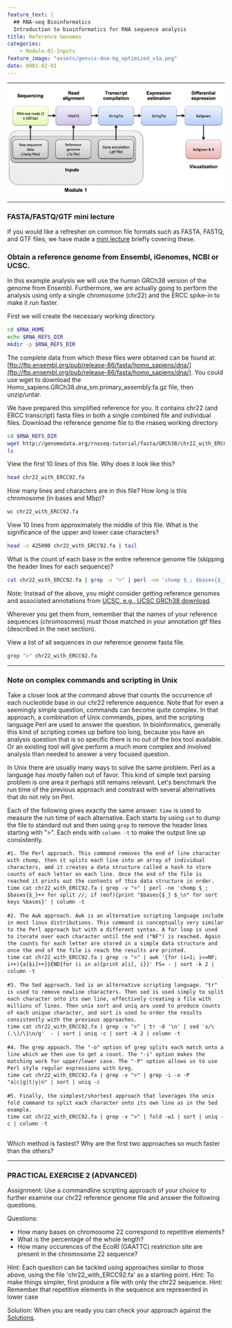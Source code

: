 ```yaml
---
feature_text: |
  ## RNA-seq Bioinformatics
  Introduction to bioinformatics for RNA sequence analysis
title: Reference Genomes
categories:
    - Module-01-Inputs
feature_image: "assets/genvis-dna-bg_optimized_v1a.png"
date: 0001-02-01
---
```


***

![RNA-seq_Flowchart](/assets/module_1/RNA-seq_Flowchart2.png)

***

### FASTA/FASTQ/GTF mini lecture
If you would like a refresher on common file formats such as FASTA, FASTQ, and GTF files, we have made a [mini lecture](https://github.com/griffithlab/rnabio.org/blob/master/assets/lectures/cshl/2022/mini/RNASeq_MiniLecture_01_01_FASTA_FASTQ_GTF.pdf) briefly covering these.

### Obtain a reference genome from Ensembl, iGenomes, NCBI or UCSC.

In this example analysis we will use the human GRCh38 version of the genome from Ensembl. Furthermore, we are actually going to perform the analysis using only a single chromosome (chr22) and the ERCC spike-in to make it run faster.

First we will create the necessary working directory.
```bash
cd $RNA_HOME
echo $RNA_REFS_DIR
mkdir -p $RNA_REFS_DIR

```
The complete data from which these files were obtained can be found at: [ftp://ftp.ensembl.org/pub/release-86/fasta/homo_sapiens/dna/](ftp://ftp.ensembl.org/pub/release-86/fasta/homo_sapiens/dna/). You could use wget to download the Homo_sapiens.GRCh38.dna_sm.primary_assembly.fa.gz file, then unzip/untar.

We have prepared this simplified reference for you. It contains chr22 (and ERCC transcript) fasta files in both a single combined file and individual files. Download the reference genome file to the rnaseq working directory

```bash
cd $RNA_REFS_DIR
wget http://genomedata.org/rnaseq-tutorial/fasta/GRCh38/chr22_with_ERCC92.fa
ls

```

View the first 10 lines of this file. Why does it look like this?
```bash
head chr22_with_ERCC92.fa

```

How many lines and characters are in this file? How long is this chromosome (in bases and Mbp)?
```bash
wc chr22_with_ERCC92.fa

```

View 10 lines from approximately the middle of this file. What is the significance of the upper and lower case characters?
```bash
head -n 425000 chr22_with_ERCC92.fa | tail

```

What is the count of each base in the entire reference genome file (skipping the header lines for each sequence)?

```bash
cat chr22_with_ERCC92.fa | grep -v ">" | perl -ne 'chomp $_; $bases{$_}++ for split //; if (eof){print "$_ $bases{$_}\n" for sort keys %bases}'

```

Note: Instead of the above, you might consider getting reference genomes and associated annotations from [UCSC. e.g., UCSC GRCh38 download](http://hgdownload.cse.ucsc.edu/goldenPath/hg38/chromosomes/).

Wherever you get them from, remember that the names of your reference sequences (chromosomes) must those matched in your annotation gtf files (described in the next section).

View a list of all sequences in our reference genome fasta file.

```bash
grep ">" chr22_with_ERCC92.fa

```

***

### Note on complex commands and scripting in Unix
Take a closer look at the command above that counts the occurrence of each nucleotide base in our chr22 reference sequence. Note that for even a seemingly simple question, commands can become quite complex. In that approach, a combination of Unix commands, pipes, and the scripting language Perl are used to answer the question. In bioinformatics, generally this kind of scripting comes up before too long, because you have an analysis question that is so specific there is no out of the box tool available. Or an existing tool will give perform a much more complex and involved analysis than needed to answer a very focused question.

In Unix there are usually many ways to solve the same problem. Perl as a language has mostly fallen out of favor. This kind of simple text parsing problem is one area it perhaps still remains relevant. Let's benchmark the run time of the previous approach and constrast with several alternatives that do not rely on Perl.

Each of the following gives exactly the same answer. `time` is used to measure the run time of each alternative. Each starts by using `cat` to dump the file to standard out and then using `grep` to remove the header lines starting with ">". Each ends with `column -t` to make the output line up consistently.

```
#1. The Perl approach. This command removes the end of line character with chomp, then it splits each line into an array of individual characters, amd it creates a data structure called a hash to store counts of each letter on each line. Once the end of the file is reached it prints out the contents of this data structure in order.  
time cat chr22_with_ERCC92.fa | grep -v ">" | perl -ne 'chomp $_; $bases{$_}++ for split //; if (eof){print "$bases{$_} $_\n" for sort keys %bases}' | column -t

#2. The Awk approach. Awk is an alternative scripting language include in most linux distributions. This command is conceptually very similar to the Perl approach but with a different syntax. A for loop is used to iterate over each character until the end ("NF") is reached. Again the counts for each letter are stored in a simple data structure and once the end of the file is reach the results are printed.  
time cat chr22_with_ERCC92.fa | grep -v ">" | awk '{for (i=1; i<=NF; i++){a[$i]++}}END{for (i in a){print a[i], i}}' FS= - | sort -k 2 | column -t

#3. The Sed approach. Sed is an alternative scripting language. "tr" is used to remove newline characters. Then sed is used simply to split each character onto its own line, effectively creating a file with millions of lines. Then unix sort and uniq are used to produce counts of each unique character, and sort is used to order the results consistently with the previous approaches.
time cat chr22_with_ERCC92.fa | grep -v ">" | tr -d '\n' | sed 's/\(.\)/\1\n/g'  - | sort | uniq -c | sort -k 2 | column -t

#4. The grep appoach. The "-o" option of grep splits each match onto a line which we then use to get a count. The "-i" option makes the matching work for upper/lower case. The "-P" option allows us to use Perl style regular expressions with Greg.
time cat chr22_with_ERCC92.fa | grep -v ">" | grep -i -o -P "a|c|g|t|y|n" | sort | uniq -c

#5. Finally, the simplest/shortest approach that leverages the unix fold command to split each character onto its own line as in the Sed example.
time cat chr22_with_ERCC92.fa | grep -v ">" | fold -w1 | sort | uniq -c | column -t


```
Which method is fastest? Why are the first two approaches so much faster than the others?

***

### PRACTICAL EXERCISE 2 (ADVANCED)
Assignment: Use a commandline scripting approach of your choice to further examine our chr22 reference genome file and answer the following questions.

Questions:
- How many bases on chromosome 22 correspond to repetitive elements?
- What is the percentage of the whole length?
- How many occurences of the EcoRI (GAATTC) restriction site are present in the chromosome 22 sequence?

Hint: Each question can be tackled using approaches similar to those above, using the file 'chr22_with_ERCC92.fa' as a starting point.
Hint: To make things simpler, first produce a file with only the chr22 sequence.
Hint: Remember that repetitive elements in the sequence are represented in lower case

Solution: When you are ready you can check your approach against the [Solutions](/module-09-appendix/0009/05/01/Practical_Exercise_Solutions/#practical-exercise-2---reference-genomes).
